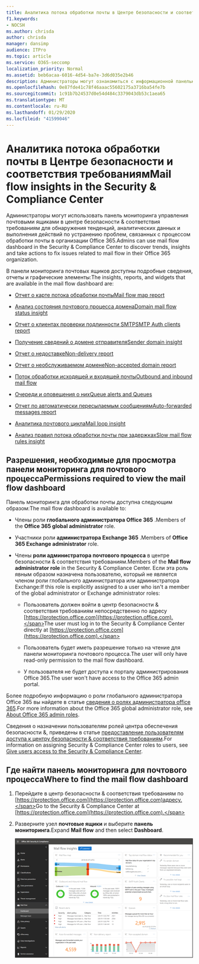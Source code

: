 ```yaml
---
title: Аналитика потока обработки почты в Центре безопасности и соответствия требованиям
f1.keywords:
- NOCSH
ms.author: chrisda
author: chrisda
manager: dansimp
audience: ITPro
ms.topic: article
ms.service: O365-seccomp
localization_priority: Normal
ms.assetid: beb6acaa-6016-4d54-ba7e-3d6d035e2b46
description: Администраторы могут ознакомиться с информационной панелью почтовых ящиков в центре безопасности & соответствия требованиям.
ms.openlocfilehash: 0e87fde41c78f46aaac55602175a3716ba54fe7b
ms.sourcegitcommit: 1c91b7b24537d0e54d484c3379043db53c1aea65
ms.translationtype: MT
ms.contentlocale: ru-RU
ms.lasthandoff: 01/29/2020
ms.locfileid: "41599046"
---
```

# <a name="mail-flow-insights-in-the-security--compliance-center"></a><span data-ttu-id="b6d04-103">Аналитика потока обработки почты в Центре безопасности и соответствия требованиям</span><span class="sxs-lookup"><span data-stu-id="b6d04-103">Mail flow insights in the Security & Compliance Center</span></span>

<span data-ttu-id="b6d04-104">Администраторы могут использовать панель мониторинга управления почтовыми ящиками в центре безопасности & соответствия требованиям для обнаружения тенденций, аналитических данных и выполнения действий по устранению проблем, связанных с процессом обработки почты в организации Office 365.</span><span class="sxs-lookup"><span data-stu-id="b6d04-104">Admins can use mail flow dashboard in the Security & Compliance Center to discover trends, insights and take actions to fix issues related to mail flow in their Office 365 organization.</span></span>

<span data-ttu-id="b6d04-105">В панели мониторинга почтовых ящиков доступны подробные сведения, отчеты и графические элементы:</span><span class="sxs-lookup"><span data-stu-id="b6d04-105">The insights, reports, and widgets that are available in the mail flow dashboard are:</span></span>

- [<span data-ttu-id="b6d04-106">Отчет о карте потока обработки почты</span><span class="sxs-lookup"><span data-stu-id="b6d04-106">Mail flow map report</span></span>](mfi-mail-flow-map-report.md)

- [<span data-ttu-id="b6d04-107">Анализ состояния почтового процесса домена</span><span class="sxs-lookup"><span data-stu-id="b6d04-107">Domain mail flow status insight</span></span>](mfi-domain-mail-flow-status-insight.md)

- [<span data-ttu-id="b6d04-108">Отчет о клиентах проверки подлинности SMTP</span><span class="sxs-lookup"><span data-stu-id="b6d04-108">SMTP Auth clients report</span></span>](mfi-smtp-auth-clients-report.md)

- [<span data-ttu-id="b6d04-109">Получение сведений о домене отправителя</span><span class="sxs-lookup"><span data-stu-id="b6d04-109">Sender domain insight</span></span>](mfi-sender-domain-insight.md)

- [<span data-ttu-id="b6d04-110">Отчет о недоставке</span><span class="sxs-lookup"><span data-stu-id="b6d04-110">Non-delivery report</span></span>](mfi-non-delivery-report.md)

- [<span data-ttu-id="b6d04-111">Отчет о необслуживаемом домене</span><span class="sxs-lookup"><span data-stu-id="b6d04-111">Non-accepted domain report</span></span>](mfi-non-accepted-domain-report.md)

- [<span data-ttu-id="b6d04-112">Поток обработки исходящей и входящей почты</span><span class="sxs-lookup"><span data-stu-id="b6d04-112">Outbound and inbound mail flow</span></span>](mfi-outbound-and-inbound-mail-flow.md)

- [<span data-ttu-id="b6d04-113">Очереди и оповещения о них</span><span class="sxs-lookup"><span data-stu-id="b6d04-113">Queue alerts and Queues</span></span>](mfi-queue-alerts-and-queues.md)

- [<span data-ttu-id="b6d04-114">Отчет по автоматически пересылаемым сообщениям</span><span class="sxs-lookup"><span data-stu-id="b6d04-114">Auto-forwarded messages report</span></span>](mfi-auto-forwarded-messages-report.md)

- [<span data-ttu-id="b6d04-115">Аналитика почтового цикла</span><span class="sxs-lookup"><span data-stu-id="b6d04-115">Mail loop insight</span></span>](mfi-mail-loop-insight.md)

- [<span data-ttu-id="b6d04-116">Анализ правил потока обработки почты при задержках</span><span class="sxs-lookup"><span data-stu-id="b6d04-116">Slow mail flow rules insight</span></span>](mfi-slow-mail-flow-rules-insight.md)

## <a name="permissions-required-to-view-the-mail-flow-dashboard"></a><span data-ttu-id="b6d04-117">Разрешения, необходимые для просмотра панели мониторинга для почтового процесса</span><span class="sxs-lookup"><span data-stu-id="b6d04-117">Permissions required to view the mail flow dashboard</span></span>

<span data-ttu-id="b6d04-118">Панель мониторинга для обработки почты доступна следующим образом:</span><span class="sxs-lookup"><span data-stu-id="b6d04-118">The mail flow dashboard is available to:</span></span>

- <span data-ttu-id="b6d04-119">Члены роли **глобального администратора Office 365** .</span><span class="sxs-lookup"><span data-stu-id="b6d04-119">Members of the **Office 365 global administrator** role.</span></span>

- <span data-ttu-id="b6d04-120">Участники роли **администратора Exchange 365** .</span><span class="sxs-lookup"><span data-stu-id="b6d04-120">Members of **Office 365 Exchange administrator** role.</span></span>

- <span data-ttu-id="b6d04-121">Члены **роли администратора почтового процесса** в центре безопасности & соответствия требованиям.</span><span class="sxs-lookup"><span data-stu-id="b6d04-121">Members of the **Mail flow administrator role** in the Security & Compliance Center.</span></span> <span data-ttu-id="b6d04-122">Если эта роль явным образом назначена пользователю, который не является членом роли глобального администратора или администратора Exchange:</span><span class="sxs-lookup"><span data-stu-id="b6d04-122">If this role is explicitly assigned to a user who isn't a member of the global administrator or Exchange administrator roles:</span></span>

  - <span data-ttu-id="b6d04-123">Пользователь должен войти в центр безопасности & соответствия требованиям непосредственно по адресу [https://protection.office.com](https://protection.office.com).</span><span class="sxs-lookup"><span data-stu-id="b6d04-123">The user must log in to the Security & Compliance Center directly at [https://protection.office.com](https://protection.office.com).</span></span>

  - <span data-ttu-id="b6d04-124">Пользователь будет иметь разрешение только на чтение для панели мониторинга почтового процесса.</span><span class="sxs-lookup"><span data-stu-id="b6d04-124">The user will only have read-only permission to the mail flow dashboard.</span></span>

  - <span data-ttu-id="b6d04-125">У пользователя не будет доступа к порталу администрирования Office 365.</span><span class="sxs-lookup"><span data-stu-id="b6d04-125">The user won't have access to the Office 365 admin portal.</span></span>

<span data-ttu-id="b6d04-126">Более подробную информацию о роли глобального администратора Office 365 вы найдете в статье [сведения о ролях администратора office 365](https://docs.microsoft.com/office365/admin/add-users/about-admin-roles).</span><span class="sxs-lookup"><span data-stu-id="b6d04-126">For more information about the Office 365 global administrator role, see [About Office 365 admin roles](https://docs.microsoft.com/office365/admin/add-users/about-admin-roles).</span></span>

<span data-ttu-id="b6d04-127">Сведения о назначении пользователям ролей центра обеспечения безопасности &, приведены в статье [предоставление пользователям доступа к центру безопасности & соответствия требованиям](https://docs.microsoft.com/office365/securitycompliance/grant-access-to-the-security-and-compliance-center).</span><span class="sxs-lookup"><span data-stu-id="b6d04-127">For information on assigning Security & Compliance Center roles to users, see [Give users access to the Security & Compliance Center](https://docs.microsoft.com/office365/securitycompliance/grant-access-to-the-security-and-compliance-center).</span></span>

## <a name="where-to-find-the-mail-flow-dashboard"></a><span data-ttu-id="b6d04-128">Где найти панель мониторинга для почтового процесса</span><span class="sxs-lookup"><span data-stu-id="b6d04-128">Where to find the mail flow dashboard</span></span>

1. <span data-ttu-id="b6d04-129">Перейдите в центр безопасности & соответствия требованиям по [https://protection.office.com](https://protection.office.com)адресу.</span><span class="sxs-lookup"><span data-stu-id="b6d04-129">Go to the Security & Compliance Center at [https://protection.office.com](https://protection.office.com).</span></span>

2. <span data-ttu-id="b6d04-130">Разверните узел **почтовые ящики** и выберите **панель мониторинга**.</span><span class="sxs-lookup"><span data-stu-id="b6d04-130">Expand **Mail flow** and then select **Dashboard**.</span></span>

   ![Панель мониторинга почтовых ящиков в центре безопасности Office 365 & соответствия требованиям](../media/mail-flow-dashboard-v2.png)
